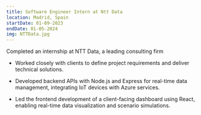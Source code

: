 ```yaml
---
title: Software Engineer Intern at Ntt Data
location: Madrid, Spain
startDate: 01-09-2023
endDate: 01-05-2024
img: NTTData.jpg
---
```


Completed an internship at NTT Data, a leading consulting firm

- Worked closely with clients to define project requirements and deliver technical solutions.

- Developed backend APIs with Node.js and Express for real-time data management, integrating IoT devices with Azure services.

- Led the frontend development of a client-facing dashboard using React, enabling real-time data visualization and scenario simulations.
